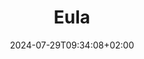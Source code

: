 ---
title: "Eula"
date: 2024-07-29T09:34:08+02:00
tags: []
featured_image: ""
description: ""
headless: false
draft: false
params:
    subtitle: ""
---